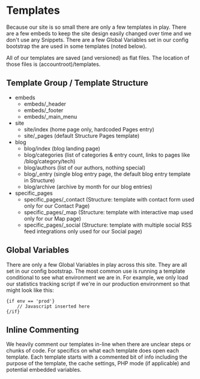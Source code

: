 # Templates

Because our site is so small there are only a few templates in play. There are a few embeds to keep the site design easily changed over time and we don't use any Snippets. There are a few Global Variables set in our config bootstrap the are used in some templates (noted below).

All of our templates are saved (and versioned) as flat files. The location of those files is (accountroot)/templates.

## Template Group / Template Structure

- embeds
	- embeds/\_header
	- embeds/\_footer
	- embeds/\_main_menu
- site
	- site/index (home page only, hardcoded Pages entry)
	- site/\_pages (default Structure Pages template)
- blog
	- blog/index (blog landing page)
	- blog/categories (list of categories & entry count, links to pages like /blog/category/tech)
	- blog/authors (list of our authors, nothing special)
	- blog/\_entry (single blog entry page, the default blog entry template in Structure)
	- blog/archive (archive by month for our blog entries)
- specific\_pages
	- specific\_pages/\_contact (Structure: template with contact form used only for our Contact Page)
	- specific\_pages/\_map (Structure: template with interactive map used only for our Map page)
	- specific\_pages/\_social (Structure: template with multiple social RSS feed integrations only used for our Social page)

## Global Variables

There are only a few Global Variables in play across this site. They are all set in our config bootstrap. The most common use is running a template conditional to see what environment we are in. For example, we only load our statistics tracking script if we're in our production environment so that might look like this:

	{if env == 'prod'}
		// Javascript inserted here
	{/if}

## Inline Commenting

We heavily comment our templates in-line when there are unclear steps or chunks of code. For specifics on what each template does open each template. Each template starts with a commented bit of info including the purpose of the template, the cache settings, PHP mode (if applicable) and potential embedded variables.